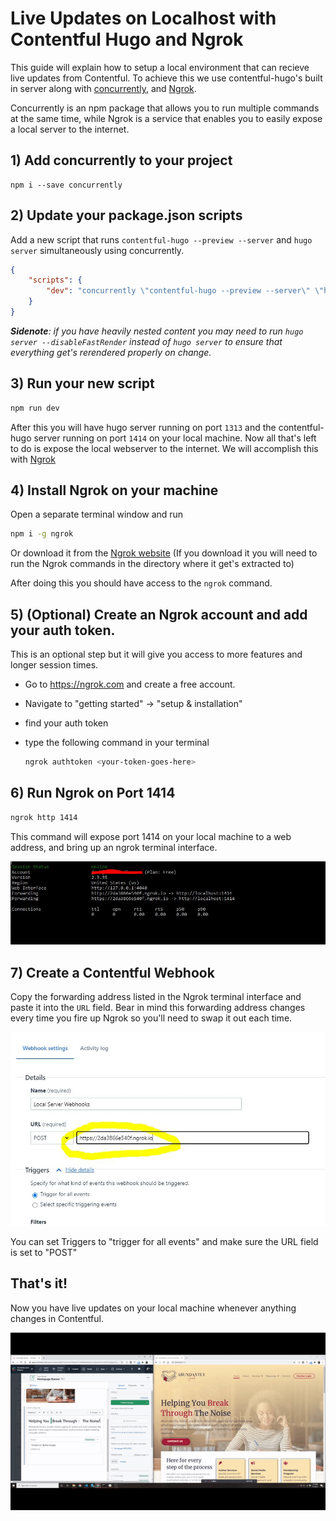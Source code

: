 # Live Updates on Localhost with Contentful Hugo and Ngrok

This guide will explain how to setup a local environment that can recieve live updates from Contentful. To achieve this we use contentful-hugo's built in server along with [concurrently](https://npm.com/concurrently), and [Ngrok](https://ngrok.com).

Concurrently is an npm package that allows you to run multiple commands at the same time, while Ngrok is a service that enables you to easily expose a local server to the internet.

## 1) Add concurrently to your project

```
npm i --save concurrently
```

## 2) Update your package.json scripts

Add a new script that runs `contentful-hugo --preview --server` and `hugo server` simultaneously using concurrently.

```json
{
    "scripts": {
        "dev": "concurrently \"contentful-hugo --preview --server\" \"hugo server\""
    }
}
```

_**Sidenote**: if you have heavily nested content you may need to run `hugo server --disableFastRender` instead of `hugo server` to ensure that everything get's rerendered properly on change._

## 3) Run your new script

```bash
npm run dev
```

After this you will have hugo server running on port `1313` and the contentful-hugo server running on port `1414` on your local machine. Now all that's left to do is expose the local webserver to the internet. We will accomplish this with [Ngrok](https://ngrok.com)

## 4) Install Ngrok on your machine

Open a separate terminal window and run

```bash
npm i -g ngrok
```

Or download it from the [Ngrok website](https://ngrok.com) (If you download it you will need to run the Ngrok commands in the directory where it get's extracted to)

After doing this you should have access to the `ngrok` command.

## 5) (Optional) Create an Ngrok account and add your auth token.

This is an optional step but it will give you access to more features and longer session times.

-   Go to https://ngrok.com and create a free account.
-   Navigate to "getting started" -> "setup & installation"
-   find your auth token
-   type the following command in your terminal

    ```bash
    ngrok authtoken <your-token-goes-here>
    ```

## 6) Run Ngrok on Port 1414

```bash
ngrok http 1414
```

This command will expose port 1414 on your local machine to a web address, and bring up an ngrok terminal interface.

![](assets/ngrok-console-screenshot.JPG)

## 7) Create a Contentful Webhook

Copy the forwarding address listed in the Ngrok terminal interface and paste it into the `URL` field. Bear in mind this forwarding address changes every time you fire up Ngrok so you'll need to swap it out each time.

![](assets/contentful-webhook-screenshot.JPG)

You can set Triggers to "trigger for all events" and make sure the URL field is set to "POST"

## That's it!

Now you have live updates on your local machine whenever anything changes in Contentful.

![](assets/live-updates-result.gif)
